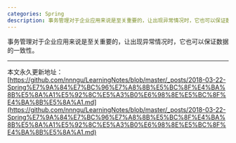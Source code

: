 ```yaml
---
categories: Spring
description: 事务管理对于企业应用来说是至关重要的，让出现异常情况时，它也可以保证数据的一致性。
---
```


事务管理对于企业应用来说是至关重要的，让出现异常情况时，它也可以保证数据的一致性。


















---

本文永久更新地址：[https://github.com/nnngu/LearningNotes/blob/master/_posts/2018-03-22-Spring%E7%9A%84%E7%BC%96%E7%A8%8B%E5%BC%8F%E4%BA%8B%E5%8A%A1%E5%92%8C%E5%A3%B0%E6%98%8E%E5%BC%8F%E4%BA%8B%E5%8A%A1.md](https://github.com/nnngu/LearningNotes/blob/master/_posts/2018-03-22-Spring%E7%9A%84%E7%BC%96%E7%A8%8B%E5%BC%8F%E4%BA%8B%E5%8A%A1%E5%92%8C%E5%A3%B0%E6%98%8E%E5%BC%8F%E4%BA%8B%E5%8A%A1.md)